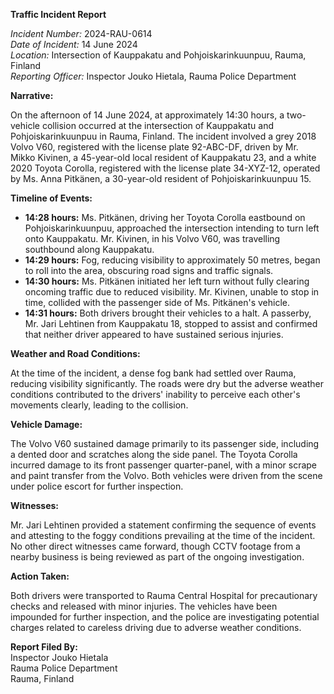 **Traffic Incident Report**

*Incident Number:* 2024-RAU-0614  
*Date of Incident:* 14 June 2024  
*Location:* Intersection of Kauppakatu and Pohjoiskarinkuunpuu, Rauma, Finland  
*Reporting Officer:* Inspector Jouko Hietala, Rauma Police Department  

**Narrative:**

On the afternoon of 14 June 2024, at approximately 14:30 hours, a two-vehicle collision occurred at the intersection of Kauppakatu and Pohjoiskarinkuunpuu in Rauma, Finland. The incident involved a grey 2018 Volvo V60, registered with the license plate 92-ABC-DF, driven by Mr. Mikko Kivinen, a 45-year-old local resident of Kauppakatu 23, and a white 2020 Toyota Corolla, registered with the license plate 34-XYZ-12, operated by Ms. Anna Pitkänen, a 30-year-old resident of Pohjoiskarinkuunpuu 15.

**Timeline of Events:**

- **14:28 hours:** Ms. Pitkänen, driving her Toyota Corolla eastbound on Pohjoiskarinkuunpuu, approached the intersection intending to turn left onto Kauppakatu. Mr. Kivinen, in his Volvo V60, was travelling southbound along Kauppakatu.
- **14:29 hours:** Fog, reducing visibility to approximately 50 metres, began to roll into the area, obscuring road signs and traffic signals.
- **14:30 hours:** Ms. Pitkänen initiated her left turn without fully clearing oncoming traffic due to reduced visibility. Mr. Kivinen, unable to stop in time, collided with the passenger side of Ms. Pitkänen's vehicle.
- **14:31 hours:** Both drivers brought their vehicles to a halt. A passerby, Mr. Jari Lehtinen from Kauppakatu 18, stopped to assist and confirmed that neither driver appeared to have sustained serious injuries.

**Weather and Road Conditions:**

At the time of the incident, a dense fog bank had settled over Rauma, reducing visibility significantly. The roads were dry but the adverse weather conditions contributed to the drivers' inability to perceive each other's movements clearly, leading to the collision.

**Vehicle Damage:**

The Volvo V60 sustained damage primarily to its passenger side, including a dented door and scratches along the side panel. The Toyota Corolla incurred damage to its front passenger quarter-panel, with a minor scrape and paint transfer from the Volvo. Both vehicles were driven from the scene under police escort for further inspection.

**Witnesses:**

Mr. Jari Lehtinen provided a statement confirming the sequence of events and attesting to the foggy conditions prevailing at the time of the incident. No other direct witnesses came forward, though CCTV footage from a nearby business is being reviewed as part of the ongoing investigation.

**Action Taken:**

Both drivers were transported to Rauma Central Hospital for precautionary checks and released with minor injuries. The vehicles have been impounded for further inspection, and the police are investigating potential charges related to careless driving due to adverse weather conditions.

**Report Filed By:**  
Inspector Jouko Hietala  
Rauma Police Department  
Rauma, Finland